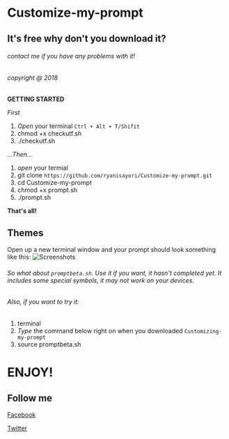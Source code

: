 # Customize-my-prompt
## It's free why don't you download it?
###### contact me if you have any problems with it!
###### copyright @ 2018

**GETTING STARTED**

*First*
1. *Open* your terminal ```Ctrl + Alt + T/Shifit ```
2. chmod +x checkutf.sh
3. ./checkutf.sh

*...Then...*

1. *open* your termial
2. git clone ```https://github.com/ryanisayori/Customize-my-prompt.git```
3. cd Customize-my-prompt
4. chmod +x prompt.sh
5. ./prompt.sh

**That's all!**
## Themes
Open up a new terminal window and your prompt should look something like this:
![Screenshots](https://i.imgur.com/nMYe3ZK.png)

###### So what about ```promptbeta.sh```. Use it if you want, it hasn't completed yet. It includes some special symbols, it may not work on your devices.

###### Also, if you want to try it:

1. terminal
2. *Type* the command below right on when you downloaded ```Customizing-my-prompt```
3. source promptbeta.sh
# ENJOY!
## Follow me 
[Facebook](https://www.facebook.com/ryanisayori0164)

[Twitter](https://twitter.com/georgegreenby)
